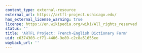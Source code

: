 ```yaml
---
content_type: external-resource
external_url: https://artfl-project.uchicago.edu/
has_external_license_warning: true
license: https://en.wikipedia.org/wiki/All_rights_reserved
status: ''
title: 'ARTFL Project: French-English Dictionary Form'
uid: c6374303-cf71-4406-9e89-c2c8a51655ee
wayback_url: ''
---
```

